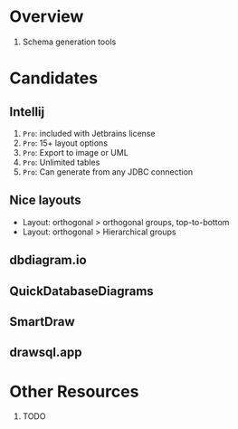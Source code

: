# Overview
1. Schema generation tools


# Candidates

## Intellij
1. `Pro`: included with Jetbrains license
1. `Pro`: 15+ layout options
1. `Pro`: Export to image or UML
1. `Pro`: Unlimited tables
1. `Pro`: Can generate from any JDBC connection

## Nice layouts
- Layout: orthogonal > orthogonal groups, top-to-bottom
- Layout: orthogonal > Hierarchical groups


## dbdiagram.io

## QuickDatabaseDiagrams

## SmartDraw

## drawsql.app


# Other Resources
1. TODO